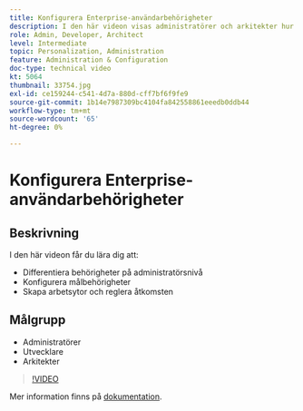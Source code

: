 ```yaml
---
title: Konfigurera Enterprise-användarbehörigheter
description: I den här videon visas administratörer och arkitekter hur du kan differentiera behörigheter på administratörsnivå, konfigurera Target-behörigheter och skapa arbetsytor och reglera åtkomsten.
role: Admin, Developer, Architect
level: Intermediate
topic: Personalization, Administration
feature: Administration & Configuration
doc-type: technical video
kt: 5064
thumbnail: 33754.jpg
exl-id: ce159244-c541-4d7a-880d-cff7bf6f9fe9
source-git-commit: 1b14e7987309bc4104fa842558861eeedb0ddb44
workflow-type: tm+mt
source-wordcount: '65'
ht-degree: 0%

---
```


# Konfigurera Enterprise-användarbehörigheter

## Beskrivning

I den här videon får du lära dig att:

* Differentiera behörigheter på administratörsnivå
* Konfigurera målbehörigheter
* Skapa arbetsytor och reglera åtkomsten

## Målgrupp

* Administratörer
* Utvecklare
* Arkitekter

>[!VIDEO](https://video.tv.adobe.com/v/33754/?quality=12)

Mer information finns på [dokumentation](https://experienceleague.adobe.com/docs/target/using/administer/administrating-target.html?lang=en).
